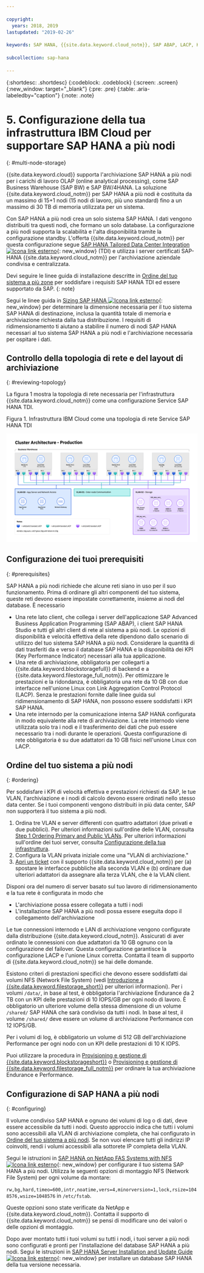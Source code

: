 ```yaml
---

copyright:
  years: 2018, 2019
lastupdated: "2019-02-26"

keywords: SAP HANA, {{site.data.keyword.cloud_notm}}, SAP ABAP, LACP, KPIs,VLANs

subcollection: sap-hana

---
```


{:shortdesc: .shortdesc}
{:codeblock: .codeblock}
{:screen: .screen}
{:new_window: target="_blank"}
{:pre: .pre}
{:table: .aria-labeledby="caption"}
{:note: .note}

# 5. Configurazione della tua infrastruttura IBM Cloud per supportare SAP HANA a più nodi
{: #multi-node-storage}

{{site.data.keyword.cloud}} supporta l'archiviazione SAP HANA a più nodi per i carichi di lavoro OLAP (online analytical processing), come SAP Business Warehouse (SAP BW) e SAP BW/4HANA. La soluzione {{site.data.keyword.cloud_notm}} per SAP HANA a più nodi è costituita da un massimo di 15+1 nodi (15 nodi di lavoro, più uno standard) fino a un massimo di 30 TB di memoria utilizzata per un sistema.

Con SAP HANA a più nodi crea un solo sistema SAP HANA. I dati vengono distribuiti tra questi nodi, che formano un solo database. La configurazione a più nodi supporta la scalabilità e l'alta disponibilità tramite la configurazione standby. L'offerta {{site.data.keyword.cloud_notm}} per questa configurazione segue [SAP HANA Tailored Data Center Integration ![Icona link esterno](../../icons/launch-glyph.svg "Icona link esterno")](https://blogs.saphana.com/2015/02/18/sap-hana-tailored-data-center-integration-tdi-overview/){: new_window} (TDI) e utilizza i server certificati SAP-HANA {{site.data.keyword.cloud_notm}} per l'archiviazione aziendale condivisa e centralizzata.

Devi seguire le linee guida di installazione descritte in [Ordine del tuo sistema a più zone](#ordering) per soddisfare i requisiti SAP HANA TDI ed essere supportato da SAP.
{: note}

Segui le linee guida in [Sizing SAP HANA ![Icona link esterno](../../icons/launch-glyph.svg "Icona link esterno")](https://help.sap.com/viewer/eb3777d5495d46c5b2fa773206bbfb46/2.0.00/en-US/d4a122a7bb57101493e3f5ca08e6b039.html){: new_window} per determinare la dimensione necessaria per il tuo sistema SAP HANA di destinazione, inclusa la quantità totale di memoria e archiviazione richiesta dalla tua distribuzione. I requisiti di ridimensionamento ti aiutano a stabilire il numero di nodi SAP HANA necessari al tuo sistema SAP HANA a più nodi e l'archiviazione necessaria per ospitare i dati.

## Controllo della topologia di rete e del layout di archiviazione
{: #reviewing-topology}

La figura 1 mostra la topologia di rete necessaria per l'infrastruttura {{site.data.keyword.cloud_notm}} come una configurazione Service SAP HANA TDI.

Figura 1. Infrastruttura IBM Cloud come una topologia di rete Service SAP HANA TDI

![Figura 1. Infrastruttura IBM Cloud come una topologia di rete Service SAP HANA TDI](/images/SAP-BW.png "Infrastruttura IBM Cloud come una topologia di rete Service SAP HANA TDI")

## Configurazione dei tuoi prerequisiti
{: #prerequisites}

SAP HANA a più nodi richiede che alcune reti siano in uso per il suo funzionamento. Prima di ordinare gli altri componenti del tuo sistema, queste reti devono essere impostate correttamente, insieme ai nodi del database. È necessario
* Una rete lato client, che collega i server dell'applicazione SAP Advanced Business Application Programming (SAP ABAP), i client SAP HANA Studio e tutti gli altri client di rete al sistema a più nodi. Le opzioni di disponibilità e velocità effettiva della rete dipendono dallo scenario di utilizzo del tuo sistema SAP HANA a più nodi. Considerare la quantità di dati trasferiti da e verso il database SAP HANA e la disponibilità dei KPI (Key Performance Indicator) necessari alla tua applicazione.
* Una rete di archiviazione, obbligatoria per collegarti a {{site.data.keyword.blockstoragefull}} di backend e a {{site.data.keyword.filestorage_full_notm}}. Per ottimizzare le prestazioni e la ridondanza, è obbligatoria una rete da 10 GB con due interfacce nell'unione Linux con Link Aggregation Control Protocol (LACP). Senza le prestazioni fornite dalle linee guida sul ridimensionamento di SAP HANA, non possono essere soddisfatti i KPI SAP HANA.
* Una rete internodo per la comunicazione interna SAP HANA configurata in modo equivalente alla rete di archiviazione. La rete internodo viene utilizzata solo tra i nodi e il trasferimento dei dati che può essere necessario tra i nodi durante le operazioni. Questa configurazione di rete obbligatoria è su due adattatori da 10 GB fisici nell'unione Linux con LACP.

## Ordine del tuo sistema a più nodi
{: #ordering}

Per soddisfare i KPI di velocità effettiva e prestazioni richiesti da SAP, le tue VLAN, l'archiviazione e i nodi di calcolo devono essere ordinati nello stesso data center. Se i tuoi componenti vengono distribuiti in più data center, SAP non supporterà il tuo sistema a più nodi.

1. Ordina tre VLAN e server differenti con quattro adattatori (due privati e due pubblici). Per ulteriori informazioni sull'ordine delle VLAN, consulta [Step 1 Ordering Primary and Public VLANs](/docs/infrastructure/virtualization?topic=Virtualization-advanced-single-site-vmware-reference-architecture#step-1-ordering-primary-public-and-private-vlans). Per ulteriori informazioni sull'ordine dei tuoi server, consulta [Configurazione della tua infrastruttura](/docs/infrastructure/sap-hana?topic=sap-hana-set_up_infrastructure#set_up_infrastructure#set_up_infrastructure).
2. Configura la VLAN privata iniziale come una "VLAN di archiviazione."
3. [Apri un ticket](/docs/get-support?topic=get-support-open-case#open-case) con il supporto {{site.data.keyword.cloud_notm}} per (a) spostare le interfacce pubbliche alla seconda VLAN e (b) ordinare due ulteriori adattatori da assegnare alla terza VLAN, che è la VLAN client.

Disponi ora del numero di server basato sul tuo lavoro di ridimensionamento e la tua rete è configurata in modo che
* L'archiviazione possa essere collegata a tutti i nodi
* L'installazione SAP HANA a più nodi possa essere eseguita dopo il collegamento dell'archiviazione

Le tue connessioni internodo e LAN di archiviazione vengono configurate dalla distribuzione {{site.data.keyword.cloud_notm}}. Assicurati di aver ordinato le connessioni con due adattatori da 10 GB ognuno con la configurazione del failover. Questa configurazione garantisce la configurazione LACP e l'unione Linux corretta. Contatta il team di supporto di {{site.data.keyword.cloud_notm}} se hai delle domande.

Esistono criteri di prestazioni specifici che devono essere soddisfatti dai volumi NFS (Network File System) (vedi [Introduzione a {{site.data.keyword.filestorage_short}}](/docs/infrastructure/FileStorage?topic=FileStorage-GettingStarted#getting-started-with-ibm-file-storage-for-bluemix) per ulteriori informazioni). Per i volumi `/data/`, in base al test, è obbligatoria l'archiviazione Endurance da 2 TB con un KPI delle prestazioni di 10 IOPS/GB per ogni nodo di lavoro. È obbligatorio un ulteriore volume della stessa dimensione di un volume `/shared/` SAP HANA che sarà condiviso da tutti i nodi. In base al test, il volume `/shared/` deve essere un volume di archiviazione Performance con 12 IOPS/GB.

Per i volumi di log, è obbligatorio un volume di 512 GB dell'archiviazione Performance per ogni nodo con un KPI delle prestazioni di 10 K IOPS.

Puoi utilizzare la procedura in [Provisioning e gestione di {{site.data.keyword.blockstorageshort}}](/docs/infrastructure/BlockStorage?topic=BlockStorage-getting-started#getting-started) o [Provisioning e gestione di {{site.data.keyword.filestorage_full_notm}}](/docs/infrastructure/FileStorage?topic=FileStorage-orderingConsole#orderingConsole) per ordinare la tua archiviazione Endurance e Performance.

## Configurazione di SAP HANA a più nodi
{: #configuring}

Il volume condiviso SAP HANA e ognuno dei volumi di log o di dati, deve essere accessibile da tutti i nodi. Questo approccio indica che tutti i volumi sono accessibili alla VLAN di archiviazione completa, che hai configurato in [Ordine del tuo sistema a più nodi](#ordering). Se non vuoi elencare tutti gli indirizzi IP coinvolti, rendi i volumi accessibili alla sottorete IP completa della VLAN.

Segui le istruzioni in [SAP HANA on NetApp FAS Systems with NFS ![Icona link esterno](../../icons/launch-glyph.svg "Icona link esterno")](https://www.netapp.com/us/media/tr-4290.pdf){: new_window} per configurare il tuo sistema SAP HANA a più nodi. Utilizza le seguenti opzioni di montaggio NFS (Network File System) per ogni volume da montare:

`rw,bg,hard,timeo=600,intr,noatime,vers=4,minorversion=1,lock,rsize=1048576,wsize=1048576` in `/etc/fstab`.

Queste opzioni sono state verificate da NetApp e {{site.data.keyword.cloud_notm}}. Contatta il supporto di {{site.data.keyword.cloud_notm}} se pensi di modificare uno dei valori o delle opzioni di montaggio.

Dopo aver montato tutti i tuoi volumi su tutti i nodi, i tuoi server a più nodi sono configurati e pronti per l'installazione del database SAP HANA a più nodi. Segui le istruzioni in [SAP HANA Server Installation and Update Guide ![Icona link esterno](../../icons/launch-glyph.svg "Icona link esterno")](https://help.sap.com/viewer/2c1988d620e04368aa4103bf26f17727/2.0.03/en-US){: new_window} per installare un database SAP HANA della tua versione necessaria.
